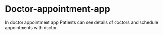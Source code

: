 # Doctor-appointment-app
 In doctor appointment app Patients can see details of doctors and schedule appointments with doctor. 
